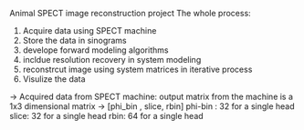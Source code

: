 Animal SPECT image reconstruction project 
The whole process: 
  1) Acquire data using SPECT machine
  2) Store the data in sinograms
  3) develope forward modeling algorithms
  4) incldue resolution recovery in system modeling 
  5) reconstrcut image using system matrices in iterative process
  6) Visulize the data

-> Acquired data from SPECT machine: 
output matrix from the machine is a 1x3 dimensional matrix -> [phi_bin , slice, rbin]
phi-bin : 32 for a single head 
slice: 32 for a single head
rbin: 64 for a single head 

